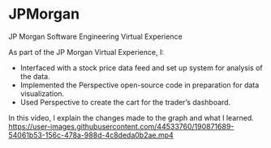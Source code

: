 # JPMorgan
JP Morgan Software Engineering Virtual Experience

As part of the JP Morgan Virtual Experience, I:

<ul>
  <li>Interfaced with a stock price data feed and set up system for analysis of the data. </li>
    <li>Implemented the Perspective open-source code in preparation for data visualization. </li>
  <li>Used Perspective to create the cart for the trader’s dashboard. </li>
</ul>
  
  
In this video, I explain the changes made to the graph and what I learned.
https://user-images.githubusercontent.com/44533760/190871689-54061b53-156c-478a-988d-4c8deda0b2ae.mp4
